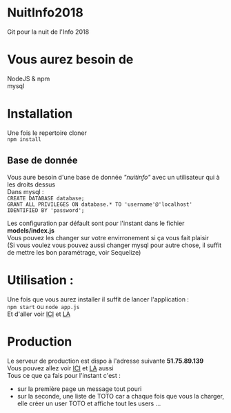 # NuitInfo2018
Git pour la nuit de l'Info 2018

# Vous aurez besoin de
NodeJS & npm  
mysql

# Installation
Une fois le repertoire cloner  
`npm install`

## Base de donnée
Vous aure besoin d'une base de donnée *"nuitinfo"* avec un utilisateur qui à les droits dessus  
Dans mysql :  
`CREATE DATABASE database;`  
`GRANT ALL PRIVILEGES ON database.* TO 'username'@'localhost' IDENTIFIED BY 'password';`

Les configuration par défault sont pour l'instant dans le fichier **models/index.js**  
Vous pouvez les changer sur votre envirronement si ça vous fait plaisir  
(Si vous voulez vous pouvez aussi changer mysql pour autre chose, il suffit de mettre les bon paramétrage, voir Sequelize)  

# Utilisation :
Une fois que vous aurez installer il suffit de lancer l'application :  
`npm start` ou `node app.js`  
Et d'aller voir [ICI](https://localhost:3000) et [LA](https://localhost:3000/module002)  

# Production
Le serveur de production est dispo à l'adresse suivante **51.75.89.139**  
Vous pouvez allez voir [ICI](https://51.75.89.139:3000) et [LA](https://51.75.89.139:3000/module002) aussi  
Tous ce que ça fais pour l'instant c'est :  
- sur la première page un message tout pouri
- sur la seconde, une liste de TOTO car a chaque fois que vous la charger, elle créer un user TOTO et affiche tout les users ...
